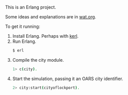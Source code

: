 This is an Erlang project.

Some ideas and explanations are in [wat.org](wat.org).

To get it running:

1. Install Erlang.
    Perhaps with [kerl](https://github.com/kerl/kerl).
2. Run Erlang.
    ```sh
    $ erl
     ```
3. Compile the city module.
    ```sh
    1> c(city).
    ```
4. Start the simulation, passing it an OARS city identifier.
    ```sh
    2> city:start(cityoflockport).
    ```
